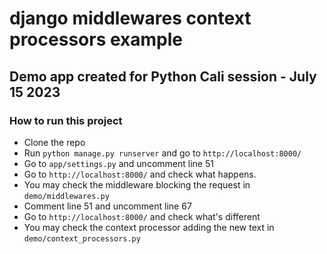 # django middlewares context processors example

## Demo app created for Python Cali session - July 15 2023

### How to run this project

- Clone the repo
- Run `python manage.py runserver` and go to `http://localhost:8000/`
- Go to `app/settings.py` and uncomment line 51
- Go to `http://localhost:8000/` and check what happens.
- You may check the middleware blocking the request in `demo/middlewares.py`
- Comment line 51 and uncomment line 67
- Go to `http://localhost:8000/` and check what's different
- You may check the context processor adding the new text in `demo/context_processors.py`